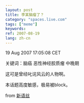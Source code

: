 ```yaml
---
layout: post
title: 李某脑瘤了？
category: "spaces.live.com"
tags: ["meme"]
keywords: 
ref: 2007-08-19
lang: zh-cn
---
```


19 Aug 2007 17:05:08 CET

关键词：脑癌 恶性神经胶质瘤 中晚期

这可是曾经叱诧风云的人物啊。

本话题高度敏感，极易被block。

from [新语丝](http://xys.org)

